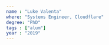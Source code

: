 ```yaml
---
name : "Luke Valenta"
where: "Systems Engineer, Cloudflare"
degree: "PhD"
tags : ["alum"]
year : "2019"
---
```

